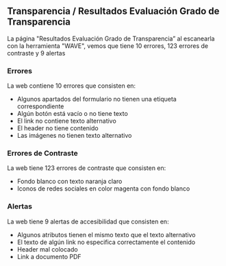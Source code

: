 ## Transparencia / Resultados Evaluación Grado de Transparencia

La página "Resultados Evaluación Grado de Transparencia” al escanearla con la herramienta "WAVE", vemos que tiene 10 errores, 123 errores de contraste y 9 alertas

### Errores
La web contiene 10 errores que consisten en:
 * Algunos apartados del formulario no tienen una etiqueta correspondiente
 * Algún botón está vacío o no tiene texto
 * El link no contiene texto alternativo
 * El header no tiene contenido
 * Las imágenes no tienen texto alternativo

### Errores de Contraste
La web tiene 123 errores de contraste que consisten en:
* Fondo blanco con texto naranja claro
* Iconos de redes sociales en color magenta con fondo blanco

### Alertas
La web tiene 9 alertas de accesibilidad que consisten en:
* Algunos atributos tienen el mismo texto que el texto alternativo
* El texto de algún link no especifica correctamente el contenido
* Header mal colocado
* Link a documento PDF
